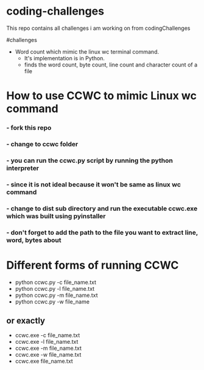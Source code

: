# coding-challenges
This repo contains all challenges i am working on from codingChallenges


#challenges
- Word count which mimic the linux wc terminal command.
  -  It's implementation is in Python.
  -  finds the word count, byte count, line count and character count of a file

# How to use  CCWC to mimic Linux wc command
### - fork this repo
### - change to ccwc folder 
### - you can run the ccwc.py script by running the python interpreter
### - since it is not ideal because it won't be same as linux wc command
### - change to dist sub directory and run the executable ccwc.exe which was built using pyinstaller
### - don't forget to add the path to the file you want to extract line, word, bytes about

# Different forms of running CCWC
- python ccwc.py -c file_name.txt
- python ccwc.py -l file_name.txt
- python ccwc.py -m file_name.txt
- python ccwc.py -w file_name
## or exactly 
- ccwc.exe -c file_name.txt
- ccwc.exe -l file_name.txt
- ccwc.exe -m file_name.txt
- ccwc.exe -w file_name.txt
- ccwc.exe  file_name.txt


